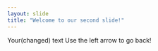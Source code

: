 ```yaml
---
layout: slide
title: "Welcome to our second slide!"
---
```

Your(changed) text
Use the left arrow to go back!
